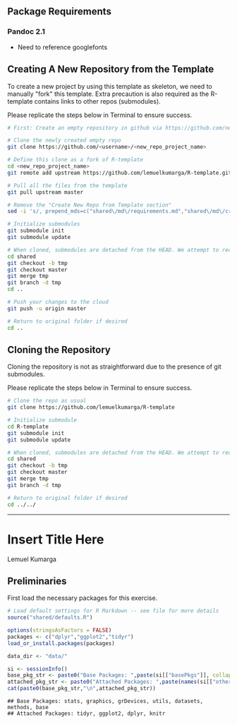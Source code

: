 ## Package Requirements

### Pandoc 2.1 
- Need to reference googlefonts

## Creating A New Repository from the Template

To create a new project by using this template as skeleton, we need to manually "fork" this template. Extra precaution is also required as the R-template contains links to other repos (submodules).

Please replicate the steps below in Terminal to ensure success.

``` sh
# First: Create an empty repository in github via https://github.com/new

# Clone the newly created empty repo
git clone https://github.com/<username>/<new_repo_project_name>

# Define this clone as a fork of R-template
cd <new_repo_project_name> 
git remote add upstream https://github.com/lemuelkumarga/R-template.git

# Pull all the files from the template
git pull upstream master

# Remove the "Create New Repo from Template section"
sed -i 's/, prepend_mds=c("shared\/md\/requirements.md","shared\/md\/creating.md","shared\/md\/cloning.md")//g' main.Rmd

# Initialize submodules
git submodule init
git submodule update

# When cloned, submodules are detached from the HEAD. We attempt to rectify this issue to prevent problems in git
cd shared
git checkout -b tmp
git checkout master
git merge tmp
git branch -d tmp
cd ..

# Push your changes to the cloud
git push -u origin master

# Return to original folder if desired
cd ..
```

## Cloning the Repository

Cloning the repository is not as straightforward due to the presence of git submodules.

Please replicate the steps below in Terminal to ensure success.

``` sh
# Clone the repo as usual
git clone https://github.com/lemuelkumarga/R-template

# Initialize submodule
cd R-template
git submodule init
git submodule update

# When cloned, submodules are detached from the HEAD. We attempt to rectify this issue to prevent problems in git
cd shared
git checkout -b tmp
git checkout master
git merge tmp
git branch -d tmp

# Return to original folder if desired
cd ../../
```

---
Insert Title Here
================
Lemuel Kumarga

## Preliminaries

First load the necessary packages for this exercise.

``` r
# Load default settings for R Markdown -- see file for more details
source("shared/defaults.R")

options(stringsAsFactors = FALSE)
packages <- c("dplyr","ggplot2","tidyr")
load_or_install.packages(packages)

data_dir <- "data/"

si <- sessionInfo()
base_pkg_str <- paste0("Base Packages: ",paste(si[["basePkgs"]], collapse=", "))
attached_pkg_str <- paste0("Attached Packages: ",paste(names(si[["otherPkgs"]]), collapse=", "))
cat(paste0(base_pkg_str,"\n",attached_pkg_str))
```

    ## Base Packages: stats, graphics, grDevices, utils, datasets, methods, base
    ## Attached Packages: tidyr, ggplot2, dplyr, knitr
